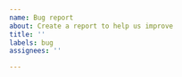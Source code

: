 ```yaml
---
name: Bug report
about: Create a report to help us improve
title: ''
labels: bug
assignees: ''

---
```


<!-- 
- describe the problem you've encountered and the expected behavior
- screenshots of branch protection settings and Kodiak messages/behavior are helpful
-->
